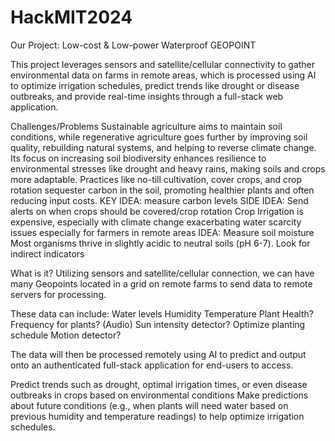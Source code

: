 # HackMIT2024
Our Project: Low-cost & Low-power Waterproof GEOPOINT

This project leverages sensors and satellite/cellular connectivity to gather environmental data on farms in remote areas, which is processed using AI to optimize irrigation schedules, predict trends like drought or disease outbreaks, and provide real-time insights through a full-stack web application.

Challenges/Problems
Sustainable agriculture aims to maintain soil conditions, while regenerative agriculture goes further by improving soil quality, rebuilding natural systems, and helping to reverse climate change. 
Its focus on increasing soil biodiversity enhances resilience to environmental stresses like drought and heavy rains, making soils and crops more adaptable. 
Practices like no-till cultivation, cover crops, and crop rotation sequester carbon in the soil, promoting healthier plants and often reducing input costs.
KEY IDEA: measure carbon levels
SIDE IDEA: Send alerts on when crops should be covered/crop rotation
Crop Irrigation is expensive, especially with climate change exacerbating water scarcity issues
especially for farmers in remote areas
IDEA: Measure soil moisture
Most organisms thrive in slightly acidic to neutral soils (pH 6-7).
Look for indirect indicators

What is it?
Utilizing sensors and satellite/cellular connection, we can have many Geopoints located in a grid on remote farms to send data to remote servers for processing.

These data can include:
Water levels
Humidity
Temperature
Plant Health?
Frequency for plants? (Audio)
Sun intensity detector?
Optimize planting schedule
Motion detector?

The data will then be processed remotely using AI to predict and output onto an authenticated full-stack application for end-users to access.

Predict trends such as drought, optimal irrigation times, or even disease outbreaks in crops based on environmental conditions
Make predictions about future conditions (e.g., when plants will need water based on previous humidity and temperature readings) to help optimize irrigation schedules.
